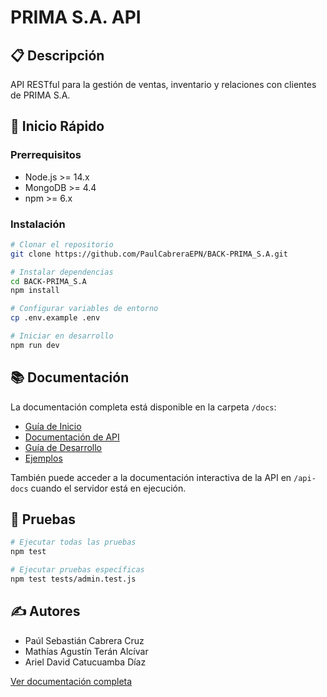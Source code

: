 # PRIMA S.A. API

## 📋 Descripción
API RESTful para la gestión de ventas, inventario y relaciones con clientes de PRIMA S.A.

## 🚀 Inicio Rápido

### Prerrequisitos
- Node.js >= 14.x
- MongoDB >= 4.4
- npm >= 6.x

### Instalación

```bash
# Clonar el repositorio
git clone https://github.com/PaulCabreraEPN/BACK-PRIMA_S.A.git

# Instalar dependencias
cd BACK-PRIMA_S.A
npm install

# Configurar variables de entorno
cp .env.example .env

# Iniciar en desarrollo
npm run dev
```

## 📚 Documentación

La documentación completa está disponible en la carpeta `/docs`:

- [Guía de Inicio](/docs/getting-started/installation.md)
- [Documentación de API](/docs/api/)
- [Guía de Desarrollo](/docs/guides/developer.md)
- [Ejemplos](/docs/examples/)

También puede acceder a la documentación interactiva de la API en `/api-docs` cuando el servidor está en ejecución.

## 🧪 Pruebas

```bash
# Ejecutar todas las pruebas
npm test

# Ejecutar pruebas específicas
npm test tests/admin.test.js
```

## ✍️ Autores
- Paúl Sebastián Cabrera Cruz
- Mathías Agustín Terán Alcívar
- Ariel David Catucuamba Díaz

[Ver documentación completa](/docs/README.md)